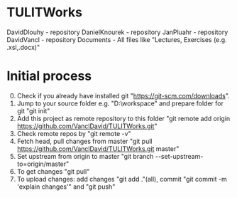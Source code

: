 # TULITWorks
DavidDlouhy - repository
DanielKnourek - repository
JanPluahr - repository
DavidVancl - repository
Documents - All files like "Lectures, Exercises (e.g. .xsl,.docx)"

# Initial process
0. Check if you already have installed git "https://git-scm.com/downloads".
1. Jump to your source folder e.g. "D:\workspace" and prepare folder for git "git init"
2. Add this project as remote repository to this folder "git remote add origin https://github.com/VanclDavid/TULITWorks.git"
3. Check remote repos by "git remote -v"
4. Fetch head, pull changes from master "git pull https://github.com/VanclDavid/TULITWorks.git master"
5. Set upstream from origin to master "git branch --set-upstream-to=origin/master"
6. To get changes "git pull"
7. To upload changes: add changes "git add ."(all), commit "git commit -m 'explain changes'" and "git push"
